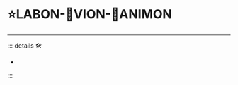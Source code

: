 # ⭐<labor>LABON</labor>-🔻<via>VION</via>-💜<anima>ANIMON</anima>

---

<!-- =================================================== -->
<!-- =================================================== -->
<!-- =================================================== -->
<!-- =================================================== -->
<!-- =================================================== -->
::: details 🛠

-

:::